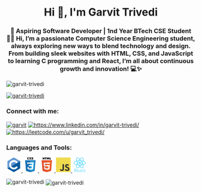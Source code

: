 <h1 align="center">Hi 👋, I'm Garvit Trivedi</h1>
<h3 align="center">🚀 Aspiring Software Developer | 1nd Year BTech CSE Student 👨‍💻 Hi, I’m a passionate Computer Science Engineering student, always exploring new ways to blend technology and design. From building sleek websites with HTML, CSS, and JavaScript to learning C programming and React, I’m all about continuous growth and innovation! 💻✨</h3>

<p align="left"> <img src="https://komarev.com/ghpvc/?username=garvit-trivedi&label=Profile%20views&color=0e75b6&style=flat" alt="garvit-trivedi" /> </p>

<p align="left"> <a href="https://github.com/ryo-ma/github-profile-trophy"><img src="https://github-profile-trophy.vercel.app/?username=garvit-trivedi" alt="garvit-trivedi" /></a> </p>

<h3 align="left">Connect with me:</h3>
<p align="left">
<a href="https://twitter.com/garvit" target="blank"><img align="center" src="https://raw.githubusercontent.com/rahuldkjain/github-profile-readme-generator/master/src/images/icons/Social/twitter.svg" alt="garvit" height="30" width="40" /></a>
<a href="https://linkedin.com/in/https://www.linkedin.com/in/garvit-trivedi/" target="blank"><img align="center" src="https://raw.githubusercontent.com/rahuldkjain/github-profile-readme-generator/master/src/images/icons/Social/linked-in-alt.svg" alt="https://www.linkedin.com/in/garvit-trivedi/" height="30" width="40" /></a>
<a href="https://www.leetcode.com/https://leetcode.com/u/garvit_trivedi/" target="blank"><img align="center" src="https://raw.githubusercontent.com/rahuldkjain/github-profile-readme-generator/master/src/images/icons/Social/leet-code.svg" alt="https://leetcode.com/u/garvit_trivedi/" height="30" width="40" /></a>
</p>

<h3 align="left">Languages and Tools:</h3>
<p align="left"> <a href="https://www.cprogramming.com/" target="_blank" rel="noreferrer"> <img src="https://raw.githubusercontent.com/devicons/devicon/master/icons/c/c-original.svg" alt="c" width="40" height="40"/> </a> <a href="https://www.w3schools.com/css/" target="_blank" rel="noreferrer"> <img src="https://raw.githubusercontent.com/devicons/devicon/master/icons/css3/css3-original-wordmark.svg" alt="css3" width="40" height="40"/> </a> <a href="https://www.w3.org/html/" target="_blank" rel="noreferrer"> <img src="https://raw.githubusercontent.com/devicons/devicon/master/icons/html5/html5-original-wordmark.svg" alt="html5" width="40" height="40"/> </a> <a href="https://developer.mozilla.org/en-US/docs/Web/JavaScript" target="_blank" rel="noreferrer"> <img src="https://raw.githubusercontent.com/devicons/devicon/master/icons/javascript/javascript-original.svg" alt="javascript" width="40" height="40"/> </a> <a href="https://reactjs.org/" target="_blank" rel="noreferrer"> <img src="https://raw.githubusercontent.com/devicons/devicon/master/icons/react/react-original-wordmark.svg" alt="react" width="40" height="40"/> </a> </p>

<p><img align="left" src="https://github-readme-stats.vercel.app/api/top-langs?username=garvit-trivedi&show_icons=true&locale=en&layout=compact" alt="garvit-trivedi" /></p>

<p>&nbsp;<img align="center" src="https://github-readme-stats.vercel.app/api?username=garvit-trivedi&show_icons=true&locale=en" alt="garvit-trivedi" /></p>
